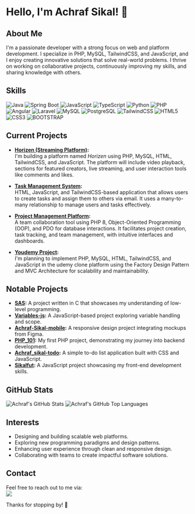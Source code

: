 # Hello, I'm Achraf Sikal! 👋

## About Me
I'm a passionate developer with a strong focus on web and platform development. I specialize in PHP, MySQL, TailwindCSS, and JavaScript, and I enjoy creating innovative solutions that solve real-world problems. I thrive on working on collaborative projects, continuously improving my skills, and sharing knowledge with others.

## Skills

![Java](https://img.shields.io/badge/Java-%23007396?style=for-the-badge&logo=java&logoColor=007396&labelColor=FFFFFF)
![Spring Boot](https://img.shields.io/badge/Spring%20Boot-%236DB33F?style=for-the-badge&logo=springboot&logoColor=6DB33F&labelColor=FFFFFF)
![JavaScript](https://img.shields.io/badge/JavaScript-%23F7DF1E?style=for-the-badge&logo=javascript&logoColor=F7DF1E&labelColor=FFFFFF)
![TypeScript](https://img.shields.io/badge/TypeScript-3178C6?style=for-the-badge&logo=typescript&logoColor=3178C6&labelColor=FFFFFF)
![Python](https://img.shields.io/badge/Python-%23186497?style=for-the-badge&logo=Python&logoColor=186497&labelColor=FFFFFF)
![PHP](https://img.shields.io/badge/PHP-%23474A8A?style=for-the-badge&logo=php&logoColor=474A8A&labelColor=FFFFFF)
![Angular](https://img.shields.io/badge/Angular-DD0031?style=for-the-badge&logo=angular&logoColor=DD0031&labelColor=FFFFFF)
![Laravel](https://img.shields.io/badge/Laravel-%23FF2400?style=for-the-badge&logo=Laravel&logoColor=FF2400&labelColor=FFFFFF)
![MySQL](https://img.shields.io/badge/MySQL-%2300758F?style=for-the-badge&logo=mysql&logoColor=00758F&labelColor=FFFFFF)
![PostgreSQL](https://img.shields.io/badge/PostgreSQL-%2300758F?style=for-the-badge&logo=PostgreSQL&logoColor=00758F&labelColor=FFFFFF)
![TailwindCSS](https://img.shields.io/badge/TailwindCSS-%2306B6D4?style=for-the-badge&logo=tailwindcss&logoColor=06B6D4&labelColor=FFFFFF)
![HTML5](https://img.shields.io/badge/HTML5-%23E34F26?style=for-the-badge&logo=html5&logoColor=E34F26&labelColor=FFFFFF)
![CSS3](https://img.shields.io/badge/CSS3-%231572B6?style=for-the-badge&logo=css3&logoColor=1572B6&labelColor=FFFFFF)
![BOOTSTRAP](https://img.shields.io/badge/bootstrap-%23520088?style=for-the-badge&logo=bootstrap&logoColor=520088&labelColor=FFFFFF)


## Current Projects
- **[Horizen (Streaming Platform)](https://github.com/achraf99sik):**  
  I'm building a platform named *Horizen* using PHP, MySQL, HTML, TailwindCSS, and JavaScript. The platform will include video playback, sections for featured creators, live streaming, and user interaction tools like comments and likes.

- **[Task Management System](https://github.com/Youcode-Classe-E-2024-2025/Achraf_sikal-todo):**  
  HTML, JavaScript, and TailwindCSS-based application that allows users to create tasks and assign them to others via email. It uses a many-to-many relationship to manage users and tasks effectively.

- **[Project Management Platform](https://github.com/Youcode-Classe-E-2024-2025/achraf_sikal-todo_oop):**  
  A team collaboration tool using PHP 8, Object-Oriented Programming (OOP), and PDO for database interactions. It facilitates project creation, task tracking, and team management, with intuitive interfaces and dashboards.

- **[Youdemy Project](https://github.com/Youcode-Classe-E-2024-2025/sikal_achraf-youdemy):**  
  I'm planning to implement PHP, MySQL, HTML, TailwindCSS, and JavaScript in the udemy clone platform using the Factory Design Pattern and MVC Architecture for scalability and maintainability.

## Notable Projects
- **[SAS](https://github.com/achraf99sik/SAS):** A project written in C that showcases my understanding of low-level programming.
- **[Variables-js](https://github.com/achraf99sik/variables-js):** A JavaScript-based project exploring variable handling and scope.
- **[Achraf-Sikal-mobile](https://github.com/achraf99sik/Achraf-Sikal-mobile):** A responsive design project integrating mockups from Figma.
- **[PHP_101](https://github.com/achraf99sik/PHP_101):** My first PHP project, demonstrating my journey into backend development.
- **[Achraf_sikal-todo](https://github.com/achraf99sik/Achraf_sikal-todo):** A simple to-do list application built with CSS and JavaScript.
- **[Sikalfut](https://github.com/achraf99sik/sikalfut):** A JavaScript project showcasing my front-end development skills.

## GitHub Stats
![Achraf's GitHub Stats](https://github-readme-stats.vercel.app/api?username=achraf99sik&show_icons=true&theme=dracula)
![Achraf's GitHub Top Languages](https://github-readme-stats.vercel.app/api/top-langs?username=achraf99sik&locale=en&hide_title=false&layout=compact&langs_count=8&theme=dracula&hide_border=false&order=2)

## Interests
- Designing and building scalable web platforms.  
- Exploring new programming paradigms and design patterns.  
- Enhancing user experience through clean and responsive design.  
- Collaborating with teams to create impactful software solutions.

## Contact
Feel free to reach out to me via:  
[![](https://img.shields.io/badge/Linkedin-%2300758F?style=for-the-badge&logo=linkedin&logoColor=00758F&labelColor=FFFFFF)](https://www.linkedin.com/in/achraf-sikal/)  

Thanks for stopping by! 🚀  
